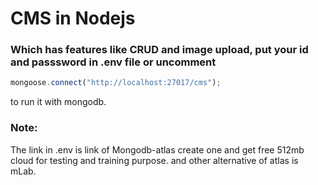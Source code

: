# CMS in Nodejs
### Which has features like CRUD and image upload, put your id and passsword in .env file or uncomment 
```js
mongoose.connect("http://localhost:27017/cms");
```
to run it with mongodb.


### Note: 
The link in .env is link of Mongodb-atlas create one and get free 512mb cloud for testing and training purpose.
and other alternative of atlas is mLab.
